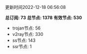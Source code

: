 更新时间2022-12-18 06:56:08

**总订阅: 73**
**总节点: 1378**
**有效节点: 530**
- trojan节点: 56
- v2ray节点: 330
- ss节点: 143
- ssr节点: 1
